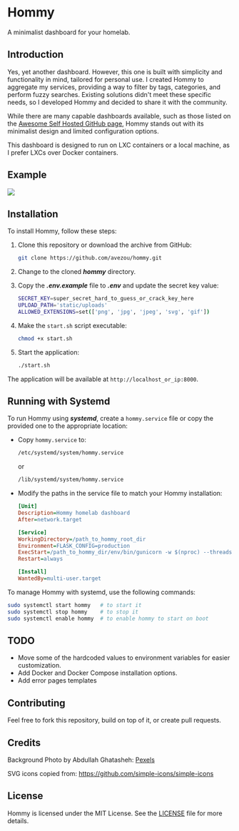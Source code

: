 # Hommy
A minimalist dashboard for your homelab.

## Introduction
Yes, yet another dashboard. However, this one is built with simplicity and functionality in mind, tailored for personal use. I created Hommy to aggregate my services, providing a way to filter by tags, categories, and perform fuzzy searches. Existing solutions didn't meet these specific needs, so I developed Hommy and decided to share it with the community.

While there are many capable dashboards available, such as those listed on the [Awesome Self Hosted GitHub page](https://github.com/awesome-selfhosted/awesome-selfhosted), Hommy stands out with its minimalist design and limited configuration options.

This dashboard is designed to run on LXC containers or a local machine, as I prefer LXCs over Docker containers.

## Example
![](https://github.com/avezou/hommy/blob/main/example.gif)

## Installation
To install Hommy, follow these steps:

1. Clone this repository or download the archive from GitHub:
   ```bash
   git clone https://github.com/avezou/hommy.git
   ```

2. Change to the cloned **_hommy_** directory.

3. Copy the **_.env.example_** file to **_.env_** and update the secret key value:
   ```bash
   SECRET_KEY=super_secret_hard_to_guess_or_crack_key_here
   UPLOAD_PATH='static/uploads'
   ALLOWED_EXTENSIONS=set(['png', 'jpg', 'jpeg', 'svg', 'gif'])
   ```

4. Make the `start.sh` script executable:
   ```bash
   chmod +x start.sh
   ```

5. Start the application:
   ```bash
   ./start.sh
   ```

The application will be available at `http://localhost_or_ip:8000`.

## Running with Systemd
To run Hommy using **_systemd_**, create a `hommy.service` file or copy the provided one to the appropriate location:

- Copy `hommy.service` to:
  ```bash
  /etc/systemd/system/hommy.service
  ```
  or
  ```bash
  /lib/systemd/system/hommy.service
  ```

- Modify the paths in the service file to match your Hommy installation:
  ```ini
  [Unit]
  Description=Hommy homelab dashboard
  After=network.target

  [Service]
  WorkingDirectory=/path_to_hommy_root_dir
  Environment=FLASK_CONFIG=production
  ExecStart=/path_to_hommy_dir/env/bin/gunicorn -w $(nproc) --threads 2 --max-requests 2 app:app
  Restart=always

  [Install]
  WantedBy=multi-user.target
  ```

To manage Hommy with systemd, use the following commands:
```bash
sudo systemctl start hommy   # to start it
sudo systemctl stop hommy    # to stop it
sudo systemctl enable hommy  # to enable hommy to start on boot
```

## TODO
- Move some of the hardcoded values to environment variables for easier customization.
- Add Docker and Docker Compose installation options.
- Add error pages templates

## Contributing
Feel free to fork this repository, build on top of it, or create pull requests.

## Credits
Background Photo by Abdullah Ghatasheh: [Pexels](https://www.pexels.com/photo/calm-body-of-water-during-golden-hour-1631677/)

SVG icons copied from: https://github.com/simple-icons/simple-icons

## License
Hommy is licensed under the MIT License. See the [LICENSE](./LICENSE) file for more details.